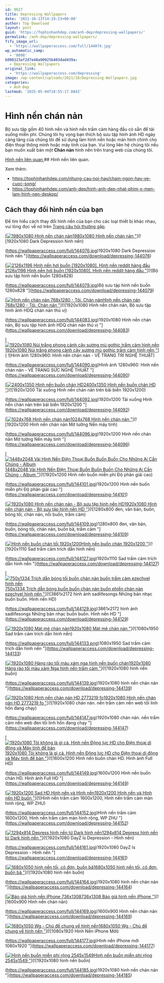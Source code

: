 ```yaml
---
id: 9027
title: Depressing Wallpapers
date: '2021-10-13T14:19:23+00:00'
author: Top Download
layout: post
guid: 'https://Tophinhanhdep.com/anh-dep/depressing-wallpapers/'
permalink: /anh-dep/depressing-wallpapers/
fifu_image_url:
  - 'https://wallpaperaccess.com/full/144074.jpg'
wp_automatic_camp:
  - '8098'
b098123af2d7e48a90925b403dad439a:
  - Depressing Wallpapers
original_link:
  - 'https://wallpaperaccess.com/depressing'
image: /wp-content/uploads/2021/10/Depressing-Wallpapers.jpg
categories:
  - Ảnh Đẹp
lastmod: '2025-05-04T18:55:17.884Z'
---
```

# Hình nền chán nản

Bộ sưu tập gồm 40 hình nền và hình nền trầm cảm hàng đầu có sẵn để tải xuống miễn phí. Chúng tôi hy vọng bạn thích bộ sưu tập hình ảnh HD ngày càng tăng của chúng tôi để sử dụng làm hình nền hoặc màn hình chính cho điện thoại thông minh hoặc máy tính của bạn. Vui lòng liên hệ chúng tôi nếu bạn muốn xuất bản một **Chán nản** hình nền trên trang web của chúng tôi.

[Hình nền liên quan ](#related) ## Hình nền liên quan.

   
 Xem thêm:

   
- <https://tophinhanhdep.com/nhung-cau-noi-hay/cham-ngon-hay-ve-cuoc-song/>
- <https://tophinhanhdep.com/anh-dep/hinh-anh-dep-nhat-phim-x-men-lam-hinh-nen-deskop/>

## Cách thay đổi hình nền của bạn

Để tìm hiểu cách thay đổi hình nền của bạn cho các loại thiết bị khác nhau, vui lòng đọc về nó trên [Trang câu hỏi thường gặp](https://tophinhanhdep.com/faq/).

  
[[![1980x1080 Hình nền chán nản](https://wallpaperaccess.com/full/144074.jpg)1980x1080 Hình nền chán nản "](https://wallpaperaccess.com/download/depressing-144074)](![1920x1080 Dark Depression hình nền)

(https://wallpaperaccess.com/full/144076.jpg)1920x1080 Dark Depression hình nền "](https://wallpaperaccess.com/download/depressing-144076)

[[![2126x1196 Hình nền hơi buồn [1920x1080].  Hình nền reddit hàng đầu](https://wallpaperaccess.com/full/144078.png)2126x1196 Hình nền hơi buồn \[1920x1080\]. Hình nền reddit hàng đầu "](https://wallpaperaccess.com/download/depressing-144078)](![Bộ sưu tập hình nền buồn 1280x828)

(https://wallpaperaccess.com/full/144079.jpg)Bộ sưu tập hình nền buồn 1280x828 "](https://wallpaperaccess.com/download/depressing-144079)

[[![Hình nền chán nản 768x1280 - Tôi.  Chán nản](https://wallpaperaccess.com/full/144082.jpg)Hình nền chán nản 768x1280 - Tôi. Chán nản "](https://wallpaperaccess.com/download/depressing-144082)](![1920x1080 Hình nền chán nản, Bộ sưu tập hình ảnh HDQ chán nản thú vị)

(https://wallpaperaccess.com/full/144083.jpg)1920x1080 Hình nền chán nản, Bộ sưu tập hình ảnh HDQ chán nản thú vị "](https://wallpaperaccess.com/download/depressing-144083)

[[![1920x1080 Núi trắng phong cảnh cây sương mù gothic trầm cảm hình nền](https://wallpaperaccess.com/full/144087.jpg)1920x1080 Núi trắng phong cảnh cây sương mù gothic trầm cảm hình nền "](https://wallpaperaccess.com/download/depressing-144087)]( ![Hình ảnh 1280x960: Hình nền chán nản - VẼ TRANG TRÍ NGHỆ THUẬT)

(https://wallpaperaccess.com/full/144090.jpg)Hình ảnh 1280x960: Hình nền chán nản - VẼ TRANG SỨC NGHỆ THUẬT "](https://wallpaperaccess.com/download/depressing-144090)

[[![2400x1350 Hình nền buồn chán HD](https://wallpaperaccess.com/full/144091.jpg)2400x1350 Hình nền buồn chán HD "](https://wallpaperaccess.com/download/depressing-144091)](![1920x1200 Tải xuống Hình nền chán nản trên bãi biển 1920x1200)

(https://wallpaperaccess.com/full/144092.jpg)1920x1200 Tải xuống Hình nền chán nản trên bãi biển 1920x1200 "](https://wallpaperaccess.com/download/depressing-144092)

[[![1024x768 Hình nền chán nản](https://wallpaperaccess.com/full/144094.jpg)1024x768 Hình nền chán nản "](https://wallpaperaccess.com/download/depressing-144094)](![1920x1200 Hình nền chán nản Mở tường Nền máy tính)

(https://wallpaperaccess.com/full/144096.jpg)1920x1200 Hình nền chán nản Mở tường Nền máy tính "](https://wallpaperaccess.com/download/depressing-144096)

[[![1448x2048 Vài Hình Nền Điện Thoại Buồn Buồn Buồn Cho Những Ai Cần Chúng - Album](https://wallpaperaccess.com/full/144100.jpg)1448x2048 Vài Hình Nền Điện Thoại Buồn Buồn Buồn Cho Những Ai Cần Chúng - Album "](https://wallpaperaccess.com/download/depressing-144100)](![1920x1200 Hình nền buồn miễn phí Độ phân giải cao)

(https://wallpaperaccess.com/full/144101.jpg)1920x1200 Hình nền buồn miễn phí Độ phân giải cao "](https://wallpaperaccess.com/download/depressing-144101)

[[![1920x1080 Hình nền chán nản - Bộ sưu tập hình nền HD](https://wallpaperaccess.com/full/144104.jpg)1920x1080 Hình nền chán nản - Bộ sưu tập hình nền HD "](https://wallpaperaccess.com/download/depressing-144104)](![1280x800 đen, văn bản, buồn, bóng tối, chán nản, nỗi buồn, trầm cảm)

(https://wallpaperaccess.com/full/144109.jpg)1280x800 đen, văn bản, buồn, bóng tối, chán nản, buồn bã, trầm cảm "](https://wallpaperaccess.com/download/depressing-144109)

[[![Hình nền buồn chán tối 1920x1200](https://wallpaperaccess.com/full/144112.jpg)Hình nền buồn chán 1920x1200 "](https://wallpaperaccess.com/download/depressing-144112)](![1920x1110 Sad trầm cảm trích dẫn hình nền)

(https://wallpaperaccess.com/full/144127.jpg)1920x1110 Sad trầm cảm trích dẫn hình nền "](https://wallpaperaccess.com/download/depressing-144127)

[[![750x1334 Trích dẫn bóng tối buồn chán nản buồn trầm cảm ezechyel hình nền](https://wallpaperaccess.com/full/144128.jpg)750x1334 Trích dẫn bóng buồn buồn chán nản buồn phiền chán nản ezechyel hình nền "](https://wallpaperaccess.com/download/depressing-144128)](![3861x2172 hình ảnh sadlifesongs Những bản nhạc buồn buồn.  Hình nền HD)

(https://wallpaperaccess.com/full/144129.jpg)3861x2172 hình ảnh sadlifesongs Những bản nhạc buồn buồn. Hình nền HD "](https://wallpaperaccess.com/download/depressing-144129)

[[![1920x1080 Mát mẻ chán nản](https://wallpaperaccess.com/full/144132.jpg)1920x1080 Mát mẻ chán nản "](https://wallpaperaccess.com/download/depressing-144132)](![1080x1950 Sad trầm cảm trích dẫn hình nền)

(https://wallpaperaccess.com/full/144133.png)1080x1950 Sad trầm cảm trích dẫn hình nền "](https://wallpaperaccess.com/download/depressing-144133)

[[![1920x1080 Hàng rào tối màu xám nga hình nền buồn chán](https://wallpaperaccess.com/full/144135.jpg)1920x1080 Hàng rào tối màu xám Nga hình nền trầm cảm "](https://wallpaperaccess.com/download/depressing-144135)](![1920x1080 hình nền buồn)

(https://wallpaperaccess.com/full/144139.jpg)1920x1080 hình nền chán nản "](https://wallpaperaccess.com/download/depressing-144139)

[[![1920x1080 Hình nền chán nản HD 2773219 fo](https://wallpaperaccess.com/full/144144.jpg)1920x1080 Hình nền chán nản HD 2773219 fo "](https://wallpaperaccess.com/download/depressing-144144)](![1920x1080 chán nản.  nền trầm cảm nền web tối linh hồn đang chạy)

(https://wallpaperaccess.com/full/144147.jpg)1920x1080 chán nản. nền trầm cảm nền web đen tối linh hồn đang chạy "](https://wallpaperaccess.com/download/depressing-144147)

[[![1920x1080 Tôi không là gì cả.  Hình nền Động lực HD cho Điện thoại di động và Máy tính để bàn](https://wallpaperaccess.com/full/144148.jpg)1920x1080 Tôi không là gì cả. Hình nền Động lực HD cho Điện thoại di động và Máy tính để bàn "](https://wallpaperaccess.com/download/depressing-144148)](![1600x1200 Hình nền buồn chán HD.  Hình ảnh Full HD)

(https://wallpaperaccess.com/full/144149.jpg)1600x1200 Hình nền buồn chán HD. Hình ảnh Full HD "](https://wallpaperaccess.com/download/depressing-144149)

[[![1920x1200 Sad HD Hình nền và Hình nền](https://wallpaperaccess.com/full/144151.jpg)1920x1200 Hình nền và Hình nền HD buồn "](https://wallpaperaccess.com/download/depressing-144151)](![Hình nền trầm cảm 1600x1200, Hình nền trầm cảm màn hình rộng, WP ZHU)

(https://wallpaperaccess.com/full/144152.jpg)Hình nền trầm cảm 1600x1200, Hình nền trầm cảm màn hình rộng, WP ZHU "](https://wallpaperaccess.com/download/depressing-144152)

[[![1294x814 Depress hình nền từ Dark hình nền](https://wallpaperaccess.com/full/144154.jpg)1294x814 Depress hình nền từ Dark hình nền "](https://wallpaperaccess.com/download/depressing-144154)](![1920x1080 DayZ Is Depression - Hình nền)

(https://wallpaperaccess.com/full/144161.jpg)1920x1080 DayZ Is Depression - Hình nền "](https://wallpaperaccess.com/download/depressing-144161)

[[![1680x1050 hình nền tối, cô đơn, buồn bã](https://wallpaperaccess.com/full/144163.jpg)1680x1050 hình nền tối, cô đơn, buồn bã "](https://wallpaperaccess.com/download/depressing-144163)](![1920x1080 hình nền buồn)

(https://wallpaperaccess.com/full/144164.jpg)1920x1080 hình nền chán nản "](https://wallpaperaccess.com/download/depressing-144164)

[[![Báo giá hình nền iPhone 736x1308](https://wallpaperaccess.com/full/144168.jpg)736x1308 Báo giá hình nền iPhone "](https://wallpaperaccess.com/download/depressing-144168)](![1600x900 Hình nền chán nản)

(https://wallpaperaccess.com/full/144169.jpg)1600x900 Hình nền chán nản "](https://wallpaperaccess.com/download/depressing-144169)

[[![1680x1050 Wg - Chủ đề chung về hình nền](https://wallpaperaccess.com/full/144176.jpg)1680x1050 Wg - Chủ đề chung về hình nền "](https://wallpaperaccess.com/download/depressing-144176)](![1080x1920 Hình Nền iPhone Mới)

(https://wallpaperaccess.com/full/144177.jpg)Hình nền iPhone mới 1080x1920 "](https://wallpaperaccess.com/download/depressing-144177)

[[![Hình nền buồn miễn phí rộng 2545x1549](https://wallpaperaccess.com/full/144180.jpg)Hình nền buồn miễn phí rộng 2545x1549 "](https://wallpaperaccess.com/download/depressing-144180)](![1920x1080 hình nền buồn)

(https://wallpaperaccess.com/full/144185.jpg)1920x1080 hình nền chán nản "](https://wallpaperaccess.com/download/depressing-144185)
